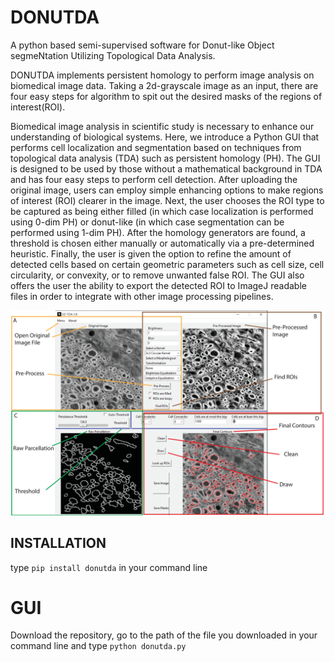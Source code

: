 # DONUTDA
A python based semi-supervised software for Donut-like Object segmeNtation Utilizing Topological Data Analysis.

DONUTDA implements persistent homology to perform image analysis on biomedical image data. Taking a 2d-grayscale image as an input, there are four easy steps for algorithm to spit out the desired masks of the regions of interest(ROI).

Biomedical image analysis in scientific study is necessary to enhance our understanding of biological
systems. Here, we introduce a Python GUI that performs cell localization and segmentation
based on techniques from topological data analysis (TDA) such as persistent homology (PH). The
GUI is designed to be used by those without a mathematical background in TDA and has four
easy steps to perform cell detection. After uploading the original image, users can employ simple
enhancing options to make regions of interest (ROI) clearer in the image. Next, the user chooses
the ROI type to be captured as being either filled (in which case localization is performed using
0-dim PH) or donut-like (in which case segmentation can be performed using 1-dim PH). After
the homology generators are found, a threshold is chosen either manually or automatically via a
pre-determined heuristic. Finally, the user is given the option to refine the amount of detected cells
based on certain geometric parameters such as cell size, cell circularity, or convexity, or to remove
unwanted false ROI. The GUI also offers the user the ability to export the detected ROI to ImageJ
readable files in order to integrate with other image processing pipelines.

![test](https://github.com/ulgenklc/DONUTDA/blob/master/data_images/eztda_gui_abst.png)

## INSTALLATION

type `pip install donutda` in your command line

# GUI

Download the repository, go to the path of the file you downloaded in your command line and type `python donutda.py ` 


